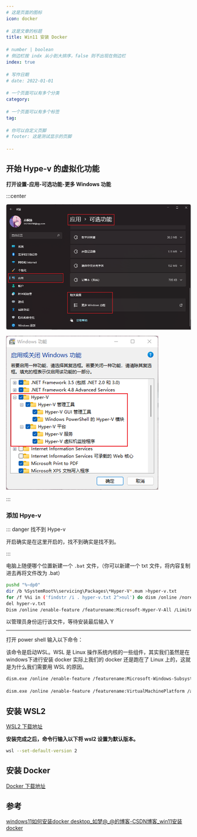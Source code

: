 ```yaml
---
# 这是页面的图标
icon: docker

# 这是文章的标题
title: Win11 安装 Docker

# number | boolean
# 侧边栏按 indx 从小到大排序，false 则不出现在侧边栏
index: true

# 写作日期
# date: 2022-01-01

# 一个页面可以有多个分类
category: 

# 一个页面可以有多个标签
tag: 

# 你可以自定义页脚
# footer: 这是测试显示的页脚

---
```






## 开始 Hype-v 的虚拟化功能

**打开设置-应用-可选功能-更多 Windows 功能**



:::center

![image-20220527175718697](./img/image-20220527175718697.png)

![image-20220527174357323](./img/image-20220527174357323.png)

:::



### 添加 Hpye-v



::: danger 找不到 Hype-v

开启确实是在这里开启的，找不到确实是找不到。

:::



电脑上随便哪个位置新建一个 `.bat` 文件，（你可以新建一个 txt 文件，将内容复制进去再将文件改为 .bat）

```sh
pushd "%~dp0"
dir /b %SystemRoot%\servicing\Packages\*Hyper-V*.mum >hyper-v.txt
for /f %%i in ('findstr /i . hyper-v.txt 2^>nul') do dism /online /norestart /add-package:"%SystemRoot%\servicing\Packages\%%i"
del hyper-v.txt
Dism /online /enable-feature /featurename:Microsoft-Hyper-V-All /LimitAccess /ALL
```

以管理员身份运行该文件，等待安装最后输入 Y

----



打开 power shell 输入以下命令：

该命令是启动WSL。WSL 是 Linux 操作系统内核的一些组件，其实我们虽然是在 windows下进行安装 docker 实际上我们的 docker 还是跑在了 Linux 上的，这就是为什么我们需要用 WSL 的原因。

```sh
dism.exe /online /enable-feature /featurename:Microsoft-Windows-Subsystem-Linux /all /norestart

dism.exe /online /enable-feature /featurename:VirtualMachinePlatform /all /norestart
```



## 安装 WSL2

[WSL2 下载地址](https://wslstorestorage.blob.core.windows.net/wslblob/wsl_update_x64.msi)

**安装完成之后，命令行输入以下将 wsl2 设置为默认版本。**



```sh
wsl --set-default-version 2
```



## 安装 Docker

[Docker 下载地址](https://docs.docker.com/desktop/windows/install/)





## 参考

[windows11如何安装docker desktop_如梦@_@的博客-CSDN博客_win11安装docker](https://blog.csdn.net/weixin_43726471/article/details/122267300)
